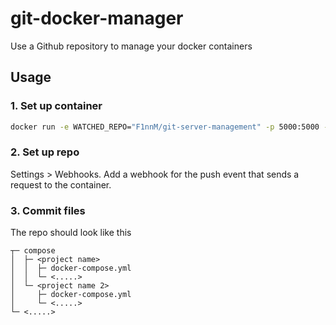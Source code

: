 # git-docker-manager
Use a Github repository to manage your docker containers

## Usage
### 1. Set up container
```sh
docker run -e WATCHED_REPO="F1nnM/git-server-management" -p 5000:5000 -v /var/run/docker.sock:/var/run/docker.sock git-docker-manager
```

### 2. Set up repo
Settings > Webhooks. Add a webhook for the push event that sends a request to the container.

### 3. Commit files
The repo should look like this
```
┬─ compose
│  ├─ <project name>
│  │  ├─ docker-compose.yml
│  │  └─ <.....>
│  └─ <project name 2>
│     ├─ docker-compose.yml
│     └─ <.....>
└─ <.....>
```